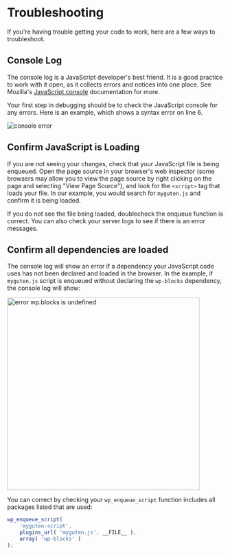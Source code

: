 # Troubleshooting

If you're having trouble getting your code to work, here are a few ways to troubleshoot.

## Console Log

The console log is a JavaScript developer's best friend. It is a good practice to work with it open, as it collects errors and notices into one place. See Mozilla's [JavaScript console](https://developer.mozilla.org/en-US/docs/Learn/Common_questions/What_are_browser_developer_tools#The_JavaScript_console) documentation for more.

Your first step in debugging should be to check the JavaScript console for any errors. Here is an example, which shows a syntax error on line 6.

![console error](https://raw.githubusercontent.com/WordPress/gutenberg/master/docs/designers-developers/assets/js-tutorial-console-log-error.png)

## Confirm JavaScript is Loading

If you are not seeing your changes, check that your JavaScript file is being enqueued. Open the page source in your browser's web inspector (some browsers may allow you to view the page source by right clicking on the page and selecting "View Page Source"), and look for the `<script>` tag that loads your file. In our example, you would search for `myguten.js` and confirm it is being loaded.

If you do not see the file being loaded, doublecheck the enqueue function is correct. You can also check your server logs to see if there is an error messages.

## Confirm all dependencies are loaded

The console log will show an error if a dependency your JavaScript code uses has not been declared and loaded in the browser. In the example, if `myguten.js` script is enqueued without declaring the `wp-blocks` dependency, the console log will show:

<img src="https://raw.githubusercontent.com/WordPress/gutenberg/master/docs/designers-developers/assets/js-tutorial-error-blocks-undefined.png" width=448 title="error wp.blocks is undefined"/>

You can correct by checking your `wp_enqueue_script` function includes all packages listed that are used:

```js
wp_enqueue_script(
	'myguten-script',
	plugins_url( 'myguten.js', __FILE__ ),
	array( 'wp-blocks' )
);
```

